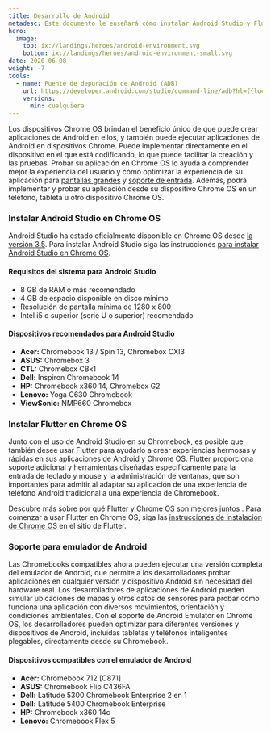 ```yaml
---
title: Desarrollo de Android
metadesc: Este documento le enseñará cómo instalar Android Studio y Flutter en Chrome OS.
hero:
  image:
    top: ix://landings/heroes/android-environment.svg
    bottom: ix://landings/heroes/android-environment-small.svg
date: 2020-06-08
weight: -7
tools:
  - name: Puente de depuración de Android (ADB)
    url: https://developer.android.com/studio/command-line/adb?hl={{locale.code}}
    versions:
      min: cualquiera
---
```


Los dispositivos Chrome OS brindan el beneficio único de que puede crear aplicaciones de Android en ellos, y también puede ejecutar aplicaciones de Android en dispositivos Chrome. Puede implementar directamente en el dispositivo en el que está codificando, lo que puede facilitar la creación y las pruebas. Probar su aplicación en Chrome OS lo ayuda a comprender mejor la experiencia del usuario y cómo optimizar la experiencia de su aplicación para [pantallas grandes](/{{locale.code}}/android/design#diseños-para-pantallas-más-grandes) y [soporte de entrada](/{{locale.code}}/android/input-compatibility). Además, podrá implementar y probar su aplicación desde su dispositivo Chrome OS en un teléfono, tableta u otro dispositivo Chrome OS.

### Instalar Android Studio en Chrome OS

Android Studio ha estado oficialmente disponible en Chrome OS desde [la versión 3.5](https://developer.android.com/studio/releases?hl={{locale.code}}#chrome-os-support). Para instalar Android Studio siga las instrucciones [para instalar Android Studio en Chrome OS](https://developer.android.com/studio/install?hl={{locale.code}}#chrome-os).

#### Requisitos del sistema para Android Studio

- 8 GB de RAM o más recomendado
- 4 GB de espacio disponible en disco mínimo
- Resolución de pantalla mínima de 1280 x 800
- Intel i5 o superior (serie U o superior) recomendado

#### Dispositivos recomendados para Android Studio

- **Acer:** Chromebook 13 / Spin 13, Chromebox CXI3
- **ASUS:** Chromebox 3
- **CTL:** Chromebox CBx1
- **Dell:** Inspiron Chromebook 14
- **HP:** Chromebook x360 14, Chromebox G2
- **Lenovo:** Yoga C630 Chromebook
- **ViewSonic:** NMP660 Chromebox

### Instalar Flutter en Chrome OS

Junto con el uso de Android Studio en su Chromebook, es posible que también desee usar Flutter para ayudarlo a crear experiencias hermosas y rápidas en sus aplicaciones de Android y Chrome OS. Flutter proporciona soporte adicional y herramientas diseñadas específicamente para la entrada de teclado y mouse y la administración de ventanas, que son importantes para admitir al adaptar su aplicación de una experiencia de teléfono Android tradicional a una experiencia de Chromebook.

Descubre más sobre por qué [Flutter y Chrome OS son mejores juntos](/{{locale.code}}/posts/flutter-and-chromeos-better-together) . Para comenzar a usar Flutter en Chrome OS, siga las [instrucciones de instalación de Chrome OS](https://flutter.dev/docs/get-started/install/chromeos) en el sitio de Flutter.

### Soporte para emulador de Android

Las Chromebooks compatibles ahora pueden ejecutar una versión completa del emulador de Android, que permite a los desarrolladores probar aplicaciones en cualquier versión y dispositivo Android sin necesidad del hardware real. Los desarrolladores de aplicaciones de Android pueden simular ubicaciones de mapas y otros datos de sensores para probar cómo funciona una aplicación con diversos movimientos, orientación y condiciones ambientales. Con el soporte de Android Emulator en Chrome OS, los desarrolladores pueden optimizar para diferentes versiones y dispositivos de Android, incluidas tabletas y teléfonos inteligentes plegables, directamente desde su Chromebook.

#### Dispositivos compatibles con el emulador de Android

- **Acer:** Chromebook 712 [C871]
- **ASUS:** Chromebook Flip C436FA
- **Dell:** Latitude 5300 Chromebook Enterprise 2 en 1
- **Dell:** Latitude 5400 Chromebook Enterprise
- **HP:** Chromebook x360 14c
- **Lenovo:** Chromebook Flex 5
